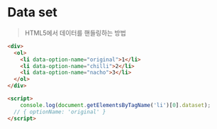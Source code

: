 # Data set

>  HTML5에서 데이터를 핸들링하는 방법

```html
<div>
  <ol>
    <li data-option-name="original">1</li>
    <li data-option-name="chilli">2</li>
    <li data-option-name="nacho">3</li>
  </ol>
</div>

<script>
	console.log(document.getElementsByTagName('li')[0].dataset);
  // { optionName: 'original' }
</script>
```


